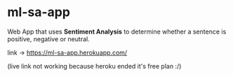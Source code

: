 # ml-sa-app
Web App that uses **Sentiment Analysis** to determine whether a sentence is positive, negative or neutral.

link -> https://ml-sa-app.herokuapp.com/

(live link not working because heroku ended it's free plan :/)
